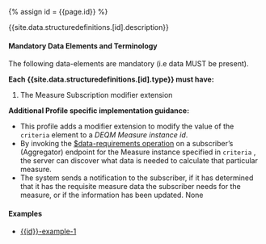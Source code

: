 
{% assign id = {{page.id}} %}


{{site.data.structuredefinitions.[id].description}}

#### Mandatory Data Elements and Terminology

The following data-elements are mandatory (i.e data MUST be present).

**Each {{site.data.structuredefinitions.[id].type}} must have:**

1. The Measure Subscription modifier extension

**Additional Profile specific implementation guidance:**

- This profile adds a modifier extension to modify the value of the `criteria` element to a *DEQM Measure instance id*.
-  By invoking the [$data-requirements operation]({{}}measure-operations.html#data-requirements) on a subscriber’s (Aggregator) endpoint for the Measure instance specified in `criteria` , the server can discover what data is needed to calculate that particular measure.
- The system sends a notification to the subscriber, if it has determined that it has the requisite measure data the subscriber needs for the measure, or if the information has been updated.
None

#### Examples

- [{{id}}-example-1](todo.html)
